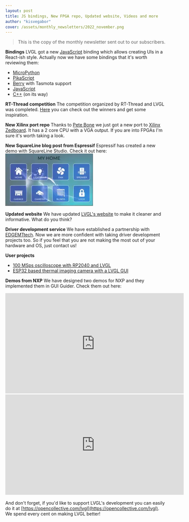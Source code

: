 ```yaml
---
layout: post
title: JS bindings, New FPGA repo, Updated website, Videos and more
author: "kisvegabor"
cover: /assets/monthly_newsletters/2022_november.png
---
```


> This is the copy of the monthly newsletter sent out to our subscribers. 

**Bindings**
LVGL got a new [JavaScript](https://github.com/lvgl/lv_binding_js) binding which allows creating UIs in a React-ish style. Actually now we have some bindings that it's worth reviewing them:
- [MicroPython](https://github.com/lvgl/lv_micropython)
- [PikaScript](https://github.com/lvgl/lv_binding_pikascript)
- [Berry](https://github.com/lvgl/lv_binding_berry) with Tasmota support
- [JavaScript](https://github.com/lvgl/lv_binding_js)
- [C++](https://github.com/vpaeder/lvglpp) (on its way)
 
**RT-Thread competition**
The competition organized by RT-Thread and LVGL was completed. [Here](https://rt-thread.medium.com/embedded-gui-contest-winners-announcement-c719645d6331) you can check out the winners and get some inspiration. 
 
**New Xilinx port repo**
Thanks to [Pete Bone](https://github.com/pete-pjb) we just got a new port to [Xilinx Zedboard](https://github.com/lvgl/lv_port_xilinx_zedboard_vitis). It has a 2 core CPU with a VGA output. If you are into FPGAs I'm sure it's worth taking a look.

**New SquareLine blog post from Espressif**
Espressif has created a new demo with SquareLine Studio. Check it out here:
[![ESP blog post about SquareLine Studio and LVGL](/assets/monthly_newsletters/esp_sls_post2.png)](https://blog.espressif.com/developing-user-interfaces-for-custom-boards-with-esp-microcontrollers-b8bc2ad04a00)
 
**Updated website**
We have updated [LVGL's website](https://lvgl.io) to make it cleaner and informative. What do you think?
 
**Driver development service**
We have established a partnership with [EDGEMTtech](https://www.edgemtech.com/). Now we are more confident with taking driver development projects too. So if you feel that you are not making the most out of your hardware and OS, just contact us!

**User projects**
- [100 MSps oscilloscope with RP2040 and LVGL](https://forum.lvgl.io/t/100-msps-oscilloscope-with-rp2040-and-lvgl-complete-documentation/10100)
- [ESP32 based thermal imaging camera with a LVGL GUI](https://forum.lvgl.io/t/tcam-an-esp32-based-thermal-imaging-camera-with-a-lvgl-gui/10193)

**Demos from NXP**
We have designed two demos for NXP and they implemented them in GUI Guider. Check them out here:

<iframe width="560" height="315" src="https://www.youtube.com/embed/8y_Wdsci0ns" title="YouTube video player" frameborder="0" allow="accelerometer; autoplay; clipboard-write; encrypted-media; gyroscope; picture-in-picture" allowfullscreen></iframe>

<iframe width="560" height="315" src="https://www.youtube.com/embed/yjTOEkbAsE4" title="YouTube video player" frameborder="0" allow="accelerometer; autoplay; clipboard-write; encrypted-media; gyroscope; picture-in-picture" allowfullscreen></iframe>


And don't forget, if you'd like to support LVGL's development you can easily do it at [https://opencollective.com/lvgl](https://opencollective.com/lvgl). We spend every cent on making LVGL better! 


